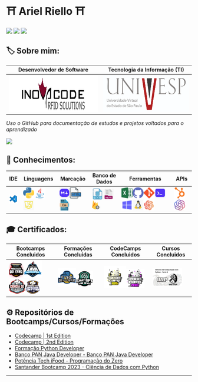 
# ⛩️ Ariel Riello ⛩️ 

[<img src="https://img.shields.io/badge/LinkedIn-0077B5?style=for-the-badge&logo=linkedin&logoColor=white">](https://www.linkedin.com/in/ariel-gustavo-frutuoso-riello-962217266/)
[<img src="https://hermes.digitalinnovation.one/assets/diome/logo-full.svg" width="70">](https://web.dio.me/users/riello_programmer?tab=skills)
<a href="mailto:riello.programmer@gmail.com">
  <img src="https://img.shields.io/badge/Gmail-D14836?style=for-the-badge&logo=gmail&logoColor=white"/>
</a>


## 🏷️ Sobre mim:

|Desenvolvedor de Software|Tecnologia da Informação (TI)|
|--|--|
|[<img src="img\inova_logo.jpeg" width="300" height="100">](https://www.inovacoderfid.com)|[<img src="img\univesp.png" width="300" height="100">](https://univesp.br/cursos/bacharel-em-tecnologia-da-informacao)|

*Uso o GitHub para documentação de estudos e projetos voltados para o aprendizado*

<a href=""> <img align="center" src="https://github-readme-stats-sigma-five.vercel.app/api/top-langs/?username=ArielRiello&theme=dark&line_height=40&hide=css&layout=compact"/> </a>


## 🧠 Conhecimentos:

|IDE|Linguagens|Marcação|Banco de Dados|Ferramentas|APIs|
|--|--|--|--|--|--|
|[<img src="img\vsc.png" width="30" title="VS Code">](https://code.visualstudio.com)|[<img src="img\py.png" width="30" title="Python">](https://www.python.org)[<img src="img\java.png" width="30" title="Java">](https://www.java.com/pt-BR/)[<img src="img\js.png" width="30" title="Java Script">](https://www.javascript.com)|[<img src="img\md.png" width="30" title="Markdown">](https://www.markdownguide.org)[<img src="img\html.png" width="30" title="HTML">](https://html.com)[<img src="img\css.png" width="30" title="CSS">](https://www.css3.com)|[<img src="img\sql.png" width="30" title="SQL">](https://www.oracle.com/br/database/technologies/appdev/sql.html)[<img src="img\sqlite.png" width="30" title="SQLite">](https://www.sqlite.org/index.html)[<img src="img\firestore.png" width="20" title="FireStore">](https://firebase.google.com/products/firestore?hl=pt-br)|[<img src="img/excel.png" width="30" title="Excel">](https://www.microsoft.com/pt-br/microsoft-365/p/excel/CFQ7TTC0HR4R)[<img src="img/github.png" width="30" title="GitHub">]()[<img src="img/git.png" width="30" title="Git">](https://git-scm.com)[<img src="img/cmd.png" width="30" title="CMD">](https://learn.microsoft.com/pt-br/windows-server/administration/windows-commands/cmd)[<img src="img/win.png" width="30" title="Windows">](https://learn.microsoft.com/pt-br/)[<img src="img/linux.png" width="30" title="Linux">](https://www.linux.org)[<img src="img\chatgpt.png" width="30" title="ChatGPT">](https://openai.com/chatgpt)|[<img src="img/hubspot.png" width="30" title="HubSpot">](https://www.hubspot.com)[<img src="img\openai.png" width="30" title="OpenAI">](https://openai.com/blog/openai-api)|


## 🎓 Certificados:

|Bootcamps Concluidos|Formações Concluidas|CodeCamps Concluidos|Cursos Concluidos|
|--|--|--|--|
|[<img src="img/bifpdz.png" width="40">](https://www.dio.me/certificate/A68A2AAE/share)[<img src="img/bcjavabp.png" width="50">](https://www.dio.me/certificate/4233EB4D/share)[<img src="img/cddpybs.png" width="45">](https://www.dio.me/certificate/92565078/share)[<img src="img/bcifpcd.png" width="40">](https://www.dio.me/certificate/B8661910/share)|[<img src="img/fpydev.png" width="50">](https://www.dio.me/certificate/BACD5E5F/share)[<img src="img/fgpt.png" width="45">](https://www.dio.me/certificate/DC23F65D/share)|[<img src="img/codecamp1.png" width="60">](https://www.dio.me/certificate/D7B1982C/share)[<img src="img/codecamp2.png" width="50">](https://www.dio.me/certificate/AC2DBFF4/share)|[<img src="img/python_pt1.png" width="80">](https://coursera.org/share/9fee9c3633a1b0899e7343501e989d8c)|


## ⚙️ Repositórios de Bootcamps/Cursos/Formações

* [Codecamp | 1st Edition](https://github.com/ArielRiello/CodeCamp_O_Vale_do_Jacaranda_Dourado)
* [Codecamp | 2nd Edition](https://github.com/ArielRiello/CodeCamp_Fortaleza_dos_CodeMiners)
* [Formação Python Developer](https://github.com/ArielRiello/Formacao_Python_Developer_DIO)
* [Banco PAN Java Developer - Banco PAN Java Developer](https://github.com/ArielRiello/Bootcamp_Banco_PAN_Java_Developer)
* [Potência Tech iFood - Programação do Zero](https://github.com/ArielRiello/Potencia_Tech_iFood_Programacao_do_Zero)
* [Santander Bootcamp 2023 - Ciência de Dados com Python](https://github.com/ArielRiello/Santander_Bootcamp_Ciencia_de_Dados_Python)

---
